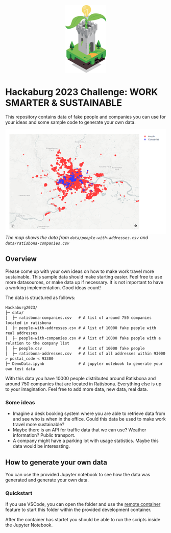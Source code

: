 <p align="center">
    <img src="assets/turm.png" width="128">
</p>

# Hackaburg 2023 Challenge: WORK SMARTER & SUSTAINABLE

This repository contains data of fake people and companies you can use for your ideas and some sample code to generate your own data.

![Map of Customers and People](assets/map.png)
*The map shows the data from `data/people-with-addresses.csv` and `data/ratisbona-companies.csv`*

## Overview

Please come up with your own ideas on how to make work travel more sustainable. This sample data should make starting easier. Feel free to use more datasources, or make data up if necessary. It is not important to have a working implementation. Good ideas count!

The data is structured as follows:

```
Hackaburg2023/
├─ data/
│  ├─ ratisbona-companies.csv   # A list of around 750 companies located in ratisbona
|  ├─ people-with-addresses.csv # A list of 10000 fake people with real addresses
|  ├─ people-with-companies.csv # A list of 10000 fake people with a relation to the company list
│  ├─ people.csv                # A list of 10000 fake people
│  ├─ ratisbona-addresses.csv   # A list of all addresses within 93000 > postal_code < 93300
├─ DemoData.ipynb               # A jupyter notebook to generate your own test data
```

With this data you have 10000 people distributed around Ratisbona and around 750 companies that are located in Ratisbona. Everything else is up to your imagination. Feel free to add more data, new data, real data.

### Some ideas

* Imagine a desk booking system where you are able to retrieve data from and see who is when in the office. Could this data be used to make work travel more sustainable?
* Maybe there is an API for traffic data that we can use? Weather information? Public transport.
* A company might have a parking lot with usage statistics. Maybe this data would be interessting.

## How to generate your own data

You can use the provided Jupyter notebook to see how the data was generated and generate your own data.

### Quickstart

If you use VSCode, you can open the folder and use the [remote container](https://code.visualstudio.com/docs/devcontainers/containers) feature to start this folder within the provided development container.

After the container has startet you should be able to run the scripts inside the Jupyter Notebook.

